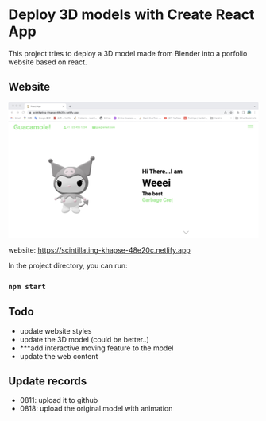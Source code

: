 # Deploy 3D models with Create React App

This project tries to deploy a 3D model made from Blender into a porfolio website based on react.

## Website

![Demo](./public/homepage.jpeg)

website: https://scintillating-khapse-48e20c.netlify.app

In the project directory, you can run:

### `npm start`

## Todo

- update website styles
- update the 3D model (could be better..)
- \*\*\*add interactive moving feature to the model
- update the web content

## Update records

- 0811: upload it to github
- 0818: upload the original model with animation
